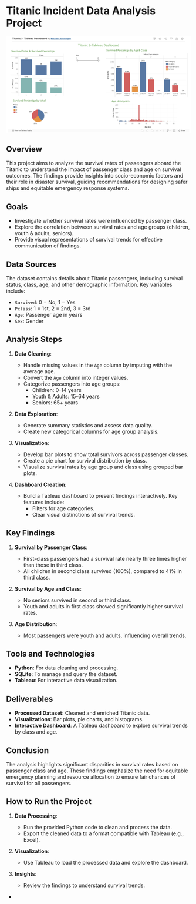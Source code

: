 # Titanic Incident Data Analysis Project

![Tableau Dashboard](https://github.com/rasadariranasinghe/titanic_data/blob/main/Titanic1_dahboard.png)

## Overview
This project aims to analyze the survival rates of passengers aboard the Titanic to understand the impact of passenger class and age on survival outcomes. The findings provide insights into socio-economic factors and their role in disaster survival, guiding recommendations for designing safer ships and equitable emergency response systems.

## Goals
- Investigate whether survival rates were influenced by passenger class.
- Explore the correlation between survival rates and age groups (children, youth & adults, seniors).
- Provide visual representations of survival trends for effective communication of findings.

## Data Sources
The dataset contains details about Titanic passengers, including survival status, class, age, and other demographic information. Key variables include:
- `Survived`: 0 = No, 1 = Yes
- `Pclass`: 1 = 1st, 2 = 2nd, 3 = 3rd
- `Age`: Passenger age in years
- `Sex`: Gender

## Analysis Steps
1. **Data Cleaning**:
   - Handle missing values in the `Age` column by imputing with the average age.
   - Convert the `Age` column into integer values.
   - Categorize passengers into age groups:
     - Children: 0-14 years
     - Youth & Adults: 15-64 years
     - Seniors: 65+ years

2. **Data Exploration**:
   - Generate summary statistics and assess data quality.
   - Create new categorical columns for age group analysis.

3. **Visualization**:
   - Develop bar plots to show total survivors across passenger classes.
   - Create a pie chart for survival distribution by class.
   - Visualize survival rates by age group and class using grouped bar plots.

4. **Dashboard Creation**:
   - Build a Tableau dashboard to present findings interactively. Key features include:
     - Filters for age categories.
     - Clear visual distinctions of survival trends.

## Key Findings
1. **Survival by Passenger Class**:
   - First-class passengers had a survival rate nearly three times higher than those in third class.
   - All children in second class survived (100%), compared to 41% in third class.

2. **Survival by Age and Class**:
   - No seniors survived in second or third class.
   - Youth and adults in first class showed significantly higher survival rates.

3. **Age Distribution**:
   - Most passengers were youth and adults, influencing overall trends.

## Tools and Technologies
- **Python**: For data cleaning and processing.
- **SQLite**: To manage and query the dataset.
- **Tableau**: For interactive data visualization.

## Deliverables
- **Processed Dataset**: Cleaned and enriched Titanic data.
- **Visualizations**: Bar plots, pie charts, and histograms.
- **Interactive Dashboard**: A Tableau dashboard to explore survival trends by class and age.

## Conclusion
The analysis highlights significant disparities in survival rates based on passenger class and age. These findings emphasize the need for equitable emergency planning and resource allocation to ensure fair chances of survival for all passengers.

## How to Run the Project
1. **Data Processing**:
   - Run the provided Python code to clean and process the data.
   - Export the cleaned data to a format compatible with Tableau (e.g., Excel).

2. **Visualization**:
   - Use Tableau to load the processed data and explore the dashboard.

3. **Insights**:
   - Review the findings to understand survival trends.

-

